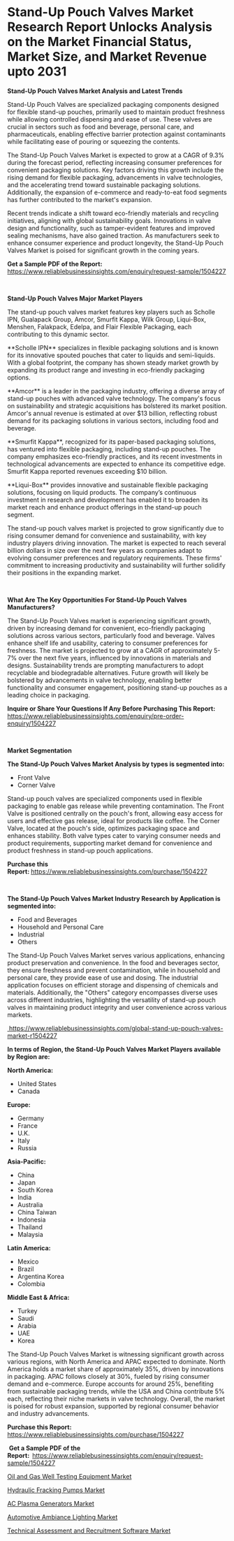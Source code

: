 <p><h1>Stand-Up Pouch Valves Market Research Report Unlocks Analysis on the Market Financial Status, Market Size, and Market Revenue upto 2031</h1></p><p><strong>Stand-Up Pouch Valves Market Analysis and Latest Trends</strong></p>
<p><p>Stand-Up Pouch Valves are specialized packaging components designed for flexible stand-up pouches, primarily used to maintain product freshness while allowing controlled dispensing and ease of use. These valves are crucial in sectors such as food and beverage, personal care, and pharmaceuticals, enabling effective barrier protection against contaminants while facilitating ease of pouring or squeezing the contents.</p><p>The Stand-Up Pouch Valves Market is expected to grow at a CAGR of 9.3% during the forecast period, reflecting increasing consumer preferences for convenient packaging solutions. Key factors driving this growth include the rising demand for flexible packaging, advancements in valve technologies, and the accelerating trend toward sustainable packaging solutions. Additionally, the expansion of e-commerce and ready-to-eat food segments has further contributed to the market's expansion.</p><p>Recent trends indicate a shift toward eco-friendly materials and recycling initiatives, aligning with global sustainability goals. Innovations in valve design and functionality, such as tamper-evident features and improved sealing mechanisms, have also gained traction. As manufacturers seek to enhance consumer experience and product longevity, the Stand-Up Pouch Valves Market is poised for significant growth in the coming years.</p></p>
<p><strong>Get a Sample PDF of the Report:&nbsp;</strong> <a href="https://www.reliablebusinessinsights.com/enquiry/request-sample/1504227?utm_campaign=1674&utm_medium=2&utm_source=Github&utm_content=ia&utm_term=08122024&utm_id=stand-up-pouch-valves">https://www.reliablebusinessinsights.com/enquiry/request-sample/1504227</a></p>
<p>&nbsp;</p>
<p><strong>Stand-Up Pouch Valves Major Market Players</strong></p>
<p><p>The stand-up pouch valves market features key players such as Scholle IPN, Gualapack Group, Amcor, Smurfit Kappa, Wilk Group, Liqui-Box, Menshen, Falakpack, Edelpa, and Flair Flexible Packaging, each contributing to this dynamic sector.</p><p>**Scholle IPN** specializes in flexible packaging solutions and is known for its innovative spouted pouches that cater to liquids and semi-liquids. With a global footprint, the company has shown steady market growth by expanding its product range and investing in eco-friendly packaging options. </p><p>**Amcor** is a leader in the packaging industry, offering a diverse array of stand-up pouches with advanced valve technology. The company's focus on sustainability and strategic acquisitions has bolstered its market position. Amcor's annual revenue is estimated at over $13 billion, reflecting robust demand for its packaging solutions in various sectors, including food and beverage.</p><p>**Smurfit Kappa**, recognized for its paper-based packaging solutions, has ventured into flexible packaging, including stand-up pouches. The company emphasizes eco-friendly practices, and its recent investments in technological advancements are expected to enhance its competitive edge. Smurfit Kappa reported revenues exceeding $10 billion.</p><p>**Liqui-Box** provides innovative and sustainable flexible packaging solutions, focusing on liquid products. The company’s continuous investment in research and development has enabled it to broaden its market reach and enhance product offerings in the stand-up pouch segment.</p><p>The stand-up pouch valves market is projected to grow significantly due to rising consumer demand for convenience and sustainability, with key industry players driving innovation. The market is expected to reach several billion dollars in size over the next few years as companies adapt to evolving consumer preferences and regulatory requirements. These firms' commitment to increasing productivity and sustainability will further solidify their positions in the expanding market.</p></p>
<p>&nbsp;</p>
<p><strong>What Are The Key Opportunities For Stand-Up Pouch Valves Manufacturers?</strong></p>
<p><p>The Stand-Up Pouch Valves market is experiencing significant growth, driven by increasing demand for convenient, eco-friendly packaging solutions across various sectors, particularly food and beverage. Valves enhance shelf life and usability, catering to consumer preferences for freshness. The market is projected to grow at a CAGR of approximately 5-7% over the next five years, influenced by innovations in materials and designs. Sustainability trends are prompting manufacturers to adopt recyclable and biodegradable alternatives. Future growth will likely be bolstered by advancements in valve technology, enabling better functionality and consumer engagement, positioning stand-up pouches as a leading choice in packaging.</p></p>
<p><strong>Inquire or Share Your Questions If Any Before Purchasing This Report:</strong> <a href="https://www.reliablebusinessinsights.com/enquiry/pre-order-enquiry/1504227?utm_campaign=1674&utm_medium=2&utm_source=Github&utm_content=ia&utm_term=08122024&utm_id=stand-up-pouch-valves">https://www.reliablebusinessinsights.com/enquiry/pre-order-enquiry/1504227</a></p>
<p>&nbsp;</p>
<p><strong>Market Segmentation</strong></p>
<p><strong>The Stand-Up Pouch Valves Market Analysis by types is segmented into:</strong></p>
<p><ul><li>Front Valve</li><li>Corner Valve</li></ul></p>
<p><p>Stand-up pouch valves are specialized components used in flexible packaging to enable gas release while preventing contamination. The Front Valve is positioned centrally on the pouch's front, allowing easy access for users and effective gas release, ideal for products like coffee. The Corner Valve, located at the pouch's side, optimizes packaging space and enhances stability. Both valve types cater to varying consumer needs and product requirements, supporting market demand for convenience and product freshness in stand-up pouch applications.</p></p>
<p><strong>Purchase this Report:&nbsp;</strong><a href="https://www.reliablebusinessinsights.com/purchase/1504227?utm_campaign=1674&utm_medium=2&utm_source=Github&utm_content=ia&utm_term=08122024&utm_id=stand-up-pouch-valves">https://www.reliablebusinessinsights.com/purchase/1504227</a></p>
<p>&nbsp;</p>
<p><strong>The Stand-Up Pouch Valves Market Industry Research by Application is segmented into:</strong></p>
<p><ul><li>Food and Beverages</li><li>Household and Personal Care</li><li>Industrial</li><li>Others</li></ul></p>
<p><p>The Stand-Up Pouch Valves Market serves various applications, enhancing product preservation and convenience. In the food and beverages sector, they ensure freshness and prevent contamination, while in household and personal care, they provide ease of use and dosing. The industrial application focuses on efficient storage and dispensing of chemicals and materials. Additionally, the "Others" category encompasses diverse uses across different industries, highlighting the versatility of stand-up pouch valves in maintaining product integrity and user convenience across various markets.</p></p>
<p><a href="https://www.reliablebusinessinsights.com/global-stand-up-pouch-valves-market-r1504227?utm_campaign=1674&utm_medium=2&utm_source=Github&utm_content=ia&utm_term=08122024&utm_id=stand-up-pouch-valves">&nbsp;https://www.reliablebusinessinsights.com/global-stand-up-pouch-valves-market-r1504227</a></p>
<p><strong>In terms of Region, the Stand-Up Pouch Valves Market Players available by Region are:</strong></p>
<p>
    <p> <strong> North America: </strong>
        <ul>
            <li>United States</li>
            <li>Canada</li>
        </ul>
        </p> 
    <p> <strong> Europe: </strong>
        <ul>
            <li>Germany</li>
            <li>France</li>
            <li>U.K.</li>
            <li>Italy</li>
            <li>Russia</li>
        </ul>
        </p> 
    <p> <strong> Asia-Pacific: </strong>
        <ul>
            <li>China</li>
            <li>Japan</li>
            <li>South Korea</li>
            <li>India</li>
            <li>Australia</li>
            <li>China Taiwan</li>
            <li>Indonesia</li>
            <li>Thailand</li>
            <li>Malaysia</li>
        </ul>
        </p> 
    <p> <strong> Latin America: </strong>
        <ul>
            <li>Mexico</li>
            <li>Brazil</li>
            <li>Argentina Korea</li>
            <li>Colombia</li>
        </ul>
        </p> 
    <p> <strong> Middle East & Africa: </strong>
        <ul>
            <li>Turkey</li>
            <li>Saudi</li>
            <li>Arabia</li>
            <li>UAE</li>
            <li>Korea</li>
        </ul>
    </p>
    </p>
<p><p>The Stand-Up Pouch Valves Market is witnessing significant growth across various regions, with North America and APAC expected to dominate. North America holds a market share of approximately 35%, driven by innovations in packaging. APAC follows closely at 30%, fueled by rising consumer demand and e-commerce. Europe accounts for around 25%, benefiting from sustainable packaging trends, while the USA and China contribute 5% each, reflecting their niche markets in valve technology. Overall, the market is poised for robust expansion, supported by regional consumer behavior and industry advancements.</p></p>
<p><strong>Purchase this Report: </strong><a href="https://www.reliablebusinessinsights.com/purchase/1504227?utm_campaign=1674&utm_medium=2&utm_source=Github&utm_content=ia&utm_term=08122024&utm_id=stand-up-pouch-valves">https://www.reliablebusinessinsights.com/purchase/1504227</a></p>
<p>&nbsp;<strong>Get a Sample PDF of the Report:&nbsp;&nbsp;</strong><a href="https://www.reliablebusinessinsights.com/enquiry/request-sample/1504227?utm_campaign=1674&utm_medium=2&utm_source=Github&utm_content=ia&utm_term=08122024&utm_id=stand-up-pouch-valves">https://www.reliablebusinessinsights.com/enquiry/request-sample/1504227</a></p>
<p><strong></strong></p>
<p><p><a href="https://www.linkedin.com/pulse/success-formula-growing-oil-gas-well-testing-equipment-market-clcyc?utm_campaign=1674&utm_medium=2&utm_source=Github&utm_content=ia&utm_term=08122024&utm_id=stand-up-pouch-valves">Oil and Gas Well Testing Equipment Market</a></p><p><a href="https://www.linkedin.com/pulse/global-hydraulic-fracking-pumps-market-size-andtrends-affecting-blinc?utm_campaign=1674&utm_medium=2&utm_source=Github&utm_content=ia&utm_term=08122024&utm_id=stand-up-pouch-valves">Hydraulic Fracking Pumps Market</a></p><p><a href="https://www.linkedin.com/pulse/ac-plasma-generators-market-trends-drivers-whats-propelling-typxc?utm_campaign=1674&utm_medium=2&utm_source=Github&utm_content=ia&utm_term=08122024&utm_id=stand-up-pouch-valves">AC Plasma Generators Market</a></p><p><a href="https://github.com/marlanamarvn/Market-Research-Report-List-1/blob/main/automotive-ambiance-lighting-market.md?utm_campaign=1674&utm_medium=2&utm_source=Github&utm_content=ia&utm_term=08122024&utm_id=stand-up-pouch-valves">Automotive Ambiance Lighting Market</a></p><p><a href="https://www.linkedin.com/pulse/compreh-proposis-fbaif?utm_campaign=1674&utm_medium=2&utm_source=Github&utm_content=ia&utm_term=08122024&utm_id=stand-up-pouch-valves">Technical Assessment and Recruitment Software Market</a></p></p>